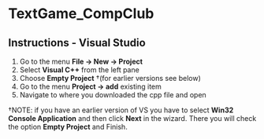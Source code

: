 # TextGame_CompClub

## Instructions - Visual Studio
1. Go to the menu **File -> New -> Project**
1. Select **Visual C++** from the left pane
1. Choose **Empty Project** †(for earlier versions see below)
1. Go to the menu **Project -> add** existing item
1. Navigate to where you downloaded the cpp file and open

†NOTE: if you have an earlier version of VS you have to select **Win32 Console Application** and then click **Next** in the wizard. There you will check the option **Empty Project** and Finish.